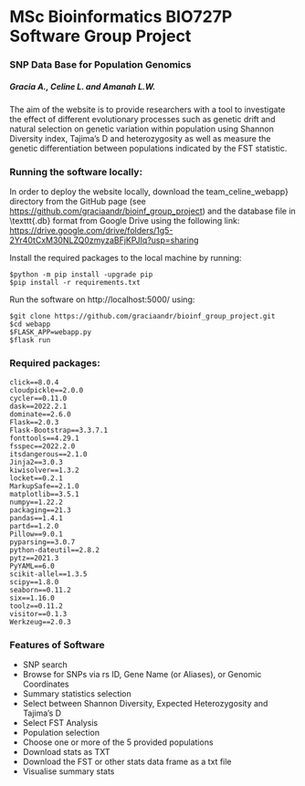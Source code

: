 # MSc Bioinformatics BIO727P Software Group Project
### SNP Data Base for Population Genomics  
##### Gracia A., Celine L. and Amanah L.W.

The aim of the website is to provide researchers with a  tool to investigate the effect of different evolutionary processes such as genetic drift and natural selection on genetic variation within population using Shannon Diversity index, Tajima’s D and heterozygosity as well as measure the genetic differentiation between populations indicated by the FST statistic.

### Running the software locally:

In order to deploy the website locally, download the team_celine_webapp} directory from the GitHub page (see https://github.com/graciaandr/bioinf_group_project) and the database file in \texttt{.db} format from Google Drive using the following link:
https://drive.google.com/drive/folders/1g5-2Yr40tCxM30NLZQ0zmyzaBFjKPJIq?usp=sharing

Install the required packages to the local machine by running:

````
$python -m pip install -upgrade pip
$pip install -r requirements.txt
````
Run the software on http://localhost:5000/ using:

```
$git clone https://github.com/graciaandr/bioinf_group_project.git
$cd webapp
$FLASK_APP=webapp.py
$flask run
```

### Required packages:
````
click==8.0.4
cloudpickle==2.0.0
cycler==0.11.0
dask==2022.2.1
dominate==2.6.0
Flask==2.0.3
Flask-Bootstrap==3.3.7.1
fonttools==4.29.1
fsspec==2022.2.0
itsdangerous==2.1.0
Jinja2==3.0.3
kiwisolver==1.3.2
locket==0.2.1
MarkupSafe==2.1.0
matplotlib==3.5.1
numpy==1.22.2
packaging==21.3
pandas==1.4.1
partd==1.2.0
Pillow==9.0.1
pyparsing==3.0.7
python-dateutil==2.8.2
pytz==2021.3
PyYAML==6.0
scikit-allel==1.3.5
scipy==1.8.0
seaborn==0.11.2
six==1.16.0
toolz==0.11.2
visitor==0.1.3
Werkzeug==2.0.3
````

### Features of Software

* SNP search
* Browse for SNPs via rs ID, Gene Name (or Aliases), or Genomic Coordinates
* Summary statistics selection​
* Select between Shannon Diversity, Expected Heterozygosity and Tajima’s D
* Select FST Analysis
* Population selection​
* Choose one or more of the 5 provided populations 
* Download stats as TXT
* Download the FST or other stats​ data frame as a txt file
* Visualise summary stats
